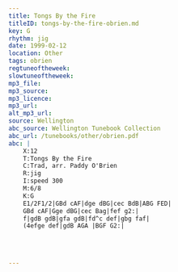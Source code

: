 ```yaml
---
title: Tongs By the Fire
titleID: tongs-by-the-fire-obrien.md
key: G
rhythm: jig
date: 1999-02-12
location: Other
tags: obrien
regtuneoftheweek:
slowtuneoftheweek:
mp3_file:
mp3_source:
mp3_licence:
mp3_url:
alt_mp3_url:
source: Wellington
abc_source: Wellington Tunebook Collection
abc_url: /tunebooks/other/obrien.pdf
abc: |
    X:12
    T:Tongs By the Fire
    C:Trad, arr. Paddy O'Brien
    R:jig
    I:speed 300
    M:6/8
    K:G
    E1/2F1/2|GBd cAF|dge dBG|cec BdB|ABG FED|
    GBd cAF|Gge dBG|cec Bag|fef g2:|
    f|gdB gdB|gfa gdB|fd^c def|gbg faf|
    (4efge def|gdB AGA |BGF G2:|
    
    
    

---
```

